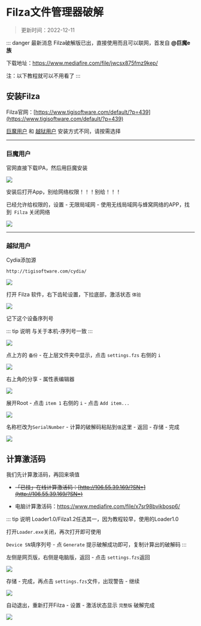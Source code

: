 # Filza文件管理器破解

> 更新时间：2022-12-11



::: danger 最新消息
Filza破解版已出，直接使用而且可以联网，首发自 **@巨魔e族**

下载地址：https://www.mediafire.com/file/jwcsx875fmz9kep/


注：以下教程就可以不用看了
:::





## 安装Filza



Filza官网：[https://www.tigisoftware.com/default/?p=439](https://www.tigisoftware.com/default/?p=439)


[巨魔用户](#巨魔用户) 和 [越狱用户](#越狱用户) 安装方式不同，请按需选择


---


### 巨魔用户



官网直接下载IPA，然后用巨魔安装

![](/Filza/Filza-01.png)


安装后打开App，别给网络权限！！！别给！！！

已经允许给权限的，设置 - 无限局域网 - 使用无线局域网与蜂窝网络的APP，找到` Filza` 关闭网络

![](/Filza/Filza-03.png)


---

### 越狱用户

Cydia添加源


```
http://tigisoftware.com/cydia/
```
![](/Filza/Filza-02.png)



打开 Filza 软件，右下齿轮设置，下拉底部，激活状态 `体验`

![](/Filza/Filza-04.png)

记下这个设备序列号

::: tip 说明
与关于本机-序列号一致
:::

![](/Filza/Filza-05.png)


点上方的 `备份` - 在上层文件夹中显示，点击 `settings.fzs` 右侧的 `i`


![](/Filza/Filza-06.png)


右上角的分享 - 属性表编辑器

![](/Filza/Filza-07.png)


展开Root - 点击 `item 1` 右侧的 `i` - 点击 `Add item...`

![](/Filza/Filza-08.png)



名称栏改为`SerialNumber` - 计算的破解码粘贴到`值`这里 - 返回 - 存储 - 完成

![](/Filza/Filza-09.png)



## 计算激活码

我们先计算激活码，再回来填值

* ~~「已挂」在线计算激活码：[http://106.55.39.169/?SN=](http://106.55.39.169/?SN=)~~

* 电脑计算激活码：https://www.mediafire.com/file/x7sr98bvikbosp6/

::: tip 说明
Loader1.0/Filza1.2任选其一，因为教程较早，使用的Loader1.0

打开`Loader.exe`关闭，再次打开即可使用

`Device SN`填序列号 - 点 `Generate` 提示破解成功即可，复制计算出的破解码
:::


左侧是网页版，右侧是电脑版，返回 - 点击 `settings.fzs`返回

![](/Filza/Filza-10.png)


存储 - 完成，再点击 `settings.fzs`文件，出现警告 - 继续

![](/Filza/Filza-11.png)



自动退出，重新打开Filza - 设置 - 激活状态显示 `完整版` 破解完成

![](/Filza/Filza-12.png)





